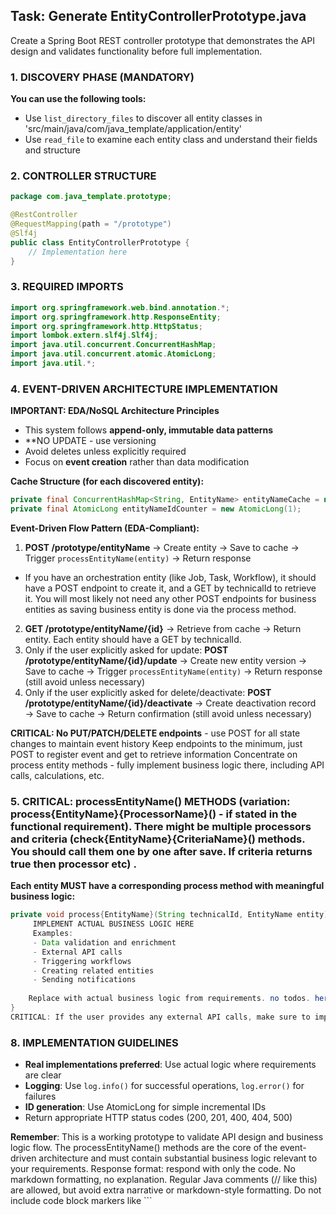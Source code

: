 ## Task: Generate EntityControllerPrototype.java

Create a Spring Boot REST controller prototype that demonstrates the API design and validates functionality before full implementation.

### 1. DISCOVERY PHASE (MANDATORY)
**You can use the following tools:**
- Use `list_directory_files` to discover all entity classes in 'src/main/java/com/java_template/application/entity'
- Use `read_file` to examine each entity class and understand their fields and structure

### 2. CONTROLLER STRUCTURE
```java
package com.java_template.prototype;

@RestController
@RequestMapping(path = "/prototype")
@Slf4j
public class EntityControllerPrototype {
    // Implementation here
}
```

### 3. REQUIRED IMPORTS
```java
import org.springframework.web.bind.annotation.*;
import org.springframework.http.ResponseEntity;
import org.springframework.http.HttpStatus;
import lombok.extern.slf4j.Slf4j;
import java.util.concurrent.ConcurrentHashMap;
import java.util.concurrent.atomic.AtomicLong;
import java.util.*;
```

### 4. EVENT-DRIVEN ARCHITECTURE IMPLEMENTATION

**IMPORTANT: EDA/NoSQL Architecture Principles**
- This system follows **append-only, immutable data patterns**
- **NO UPDATE - use versioning
- Avoid deletes unless explicitly required
- Focus on **event creation** rather than data modification

**Cache Structure (for each discovered entity):**
```java
private final ConcurrentHashMap<String, EntityName> entityNameCache = new ConcurrentHashMap<>();
private final AtomicLong entityNameIdCounter = new AtomicLong(1);
```

**Event-Driven Flow Pattern (EDA-Compliant):**
1. **POST /prototype/entityName** → Create entity → Save to cache → Trigger `processEntityName(entity)` → Return response
- If you have an orchestration entity (like Job, Task, Workflow), it should have a POST endpoint to create it, and a GET by technicalId to retrieve it. You will most likely not need any other POST endpoints for business entities as saving business entity is done via the process method.
2. **GET /prototype/entityName/{id}** → Retrieve from cache → Return entity. Each entity should have a GET by technicalId.
3. Only if the user explicitly asked for update: **POST /prototype/entityName/{id}/update** → Create new entity version → Save to cache → Trigger `processEntityName(entity)` → Return response (still avoid unless necessary)
4. Only if the user explicitly asked for delete/deactivate: **POST /prototype/entityName/{id}/deactivate** → Create deactivation record → Save to cache → Return confirmation (still avoid unless necessary)

**CRITICAL: No PUT/PATCH/DELETE endpoints** - use POST for all state changes to maintain event history
 Keep endpoints to the minimum, just POST to register event and get to retrieve information
 Concentrate on process entity methods - fully implement business logic there, including API calls, calculations, etc.
### 5. CRITICAL: processEntityName() METHODS (variation: process{EntityName}{ProcessorName}() - if stated in the functional requirement). There might be multiple processors and criteria (check{EntityName}{CriteriaName}() methods. You should call them one by one after save. If criteria returns true then processor etc) .
**Each entity MUST have a corresponding process method with meaningful business logic:**

```java
private void process{EntityName}(String technicalId, EntityName entity) {
     IMPLEMENT ACTUAL BUSINESS LOGIC HERE
     Examples:
     - Data validation and enrichment
     - External API calls
     - Triggering workflows
     - Creating related entities
     - Sending notifications
    
    Replace with actual business logic from requirements. no todos. here should be real logic.
}
CRITICAL: If the user provides any external API calls, make sure to implement them.
```

### 8. IMPLEMENTATION GUIDELINES
- **Real implementations preferred**: Use actual logic where requirements are clear
- **Logging**: Use `log.info()` for successful operations, `log.error()` for failures
- **ID generation**: Use AtomicLong for simple incremental IDs
- Return appropriate HTTP status codes (200, 201, 400, 404, 500)

**Remember**: This is a working prototype to validate API design and business logic flow. The processEntityName() methods are the core of the event-driven architecture and must contain substantial business logic relevant to your requirements.
Response format: respond with only the code. No markdown formatting, no explanation. Regular Java comments (// like this) are allowed, but avoid extra narrative or markdown-style formatting. Do not include code block markers like ```